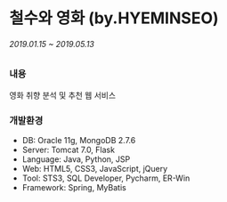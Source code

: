 # 철수와 영화 (by.HYEMINSEO)
###### 2019.01.15 ~ 2019.05.13  


### 내용
영화 취향 분석 및 추천 웹 서비스
### 개발환경
-	DB: Oracle 11g, MongoDB 2.7.6
-	Server: Tomcat 7.0, Flask
-	Language: Java, Python, JSP
-	Web: HTML5, CSS3, JavaScript, jQuery
-	Tool: STS3, SQL Developer, Pycharm, ER-Win
-	Framework: Spring, MyBatis
